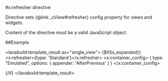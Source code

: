 
#x:refresher directive

<script type="lavabuild/eval">result = global.LavaBuild.generateDirectiveInfoBox('refresher');</script>

Directive sets {@link _cView#refresher} config property for views and widgets.

Content of the directive must be a valid JavaScript object.

##Example

<lavabuild:template_result as="single_view">
{$if(is_expanded)}
	<x:refresher>{type: 'Standard'}</x:refresher>
	<x:container_config>
		{
			type: "Emulated",
			options: {
				appender: 'AfterPrevious'
			}
		}
	</x:container_config>
	<div x:type="view"></div>
{/if}
</lavabuild:template_result>